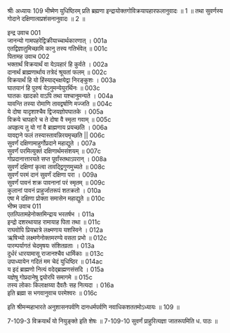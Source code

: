 श्रीः
अध्यायः 109
भीष्मेण युधिष्ठिरम् प्रति ब्रह्मणा इन्द्रायोक्तगोविक्रयापहारफलानुवादः ॥ 1 ॥ तथा सुवर्णस्य गोदाने दक्षिणात्वप्रशंसनानुवादः ॥ 2 ॥

इन्द्र उवाच 	001  
जानन्यो गामपहरेद्विक्रीयाच्चार्थकारणात् ।	001a  
एतद्विज्ञातुमिच्छामि कानु तस्य गतिर्भवेत् ॥	001c  
पितामह उवाच 	002  
भक्तार्थं विक्रयार्थं वा येऽपहारं हि कुर्वते ।	002a  
दानार्थं ब्राह्मणार्थाय तत्रेदं श्रूयतां फलम् ॥	002c  
विक्रयार्थं हि यो हिंस्याद्भक्षयेद्वा निरङ्कुशः ।	003a  
घातयानं हि पुरुषं येऽनुमन्येयुरर्थिनः ॥	003c  
घातकः खादको वाऽपि तथा यश्चानुमन्यते ।	004a  
यावन्ति तस्या रोमाणि तावद्वर्षाणि मज्जति ॥	004c  
ये दोषा यादृशाश्चैव द्विजयज्ञोपघातके ।	005a  
विक्रये चापहारे च ते दोषा वै स्मृता गवाम् ॥	005c  
अपहृत्य तु यो गां वै ब्राह्मणाय प्रयच्छति ।	006a  
यावद्दाने फलं तस्यास्तावन्निरयमृच्छति ||	006c  
सुवर्णं दक्षिणामाहुर्गोप्रदाने महाद्युते ।	007a  
सुवर्णं परमित्युक्तं दक्षिणार्थमसंशयम् ॥	007c  
गोप्रदानात्तारयते सप्त पूर्वांस्तथाऽपरान् ।	008a  
सुवर्णं दक्षिणां कृत्वा तावद्द्विगुणमुच्यते ॥	008c  
सुवर्णं परमं दानं सुवर्णं दक्षिणा परा ।	009a  
सुवर्णं पावनं शक्र पावनानां परं स्मृतम् ॥	009c  
कुलानां पावनं प्राहुर्जातरूपं शतक्रतो ।	010a  
एषा मे दक्षिणा प्रोक्ता समासेन महाद्युते ॥	010c  
भीष्म उवाच 	011  
एतत्पितामहेनोक्तमिन्द्राय भरतर्षभ ।	011a  
इन्द्रो दशरथायाह रामायाह पिता तथा ॥	011c  
राघवोपि प्रियभ्रात्रे लक्ष्मणाय यशस्विने ।	012a  
ऋषिभ्यो लक्ष्मणेनोक्तमरण्ये वसता प्रभो ॥	012c  
पारम्पर्यागतं चेदमृषयः संशितव्रताः ।	013a  
दुर्धरं धारयामासू राजानश्चैव धार्मिकाः ॥	013c  
उपाध्यायेन गदितं मम चेदं युधिष्ठिर ॥	014ac  
य इदं ब्राह्मणो नित्यं वदेद्ब्राह्मणसंसदि ।	015a  
यज्ञेषु गोप्रदानेषु द्वयोरपि समागमे ॥	015c  
तस्य लोकाः किलाक्षय्या दैवतैः सह नित्यदा ।	016a  
इति ब्रह्मा स भगवानुवाच परमेश्वरः ॥ 	016c  

इति श्रीमन्महाभारते अनुशासनपर्वणि दानधर्मपर्वणि नवाधिकशततमोऽध्यायः ॥ 109 ॥

7-109-3 विक्रयार्थं यो नियुङ्क्ते इति शेषः ॥ 7-109-10 सुवर्णं प्राहुरित्यज्ञा जातरूपमिति ध. पाठः ॥
